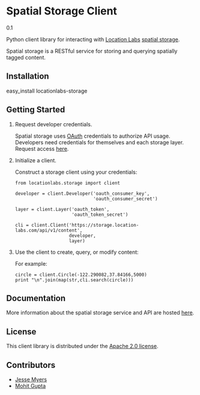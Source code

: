 # Spatial Storage Client

0.1

Python client library for interacting with [Location Labs][1] [spatial storage][2].

[1]: http://location-labs.com
[2]: http://storage.location-labs.com

Spatial storage is a RESTful service for storing and querying spatially
tagged content.


## Installation

easy_install locationlabs-storage


## Getting Started

1.  Request developer credentials.

    Spatial storage uses [OAuth][3] credentials to authorize API usage. Developers
    need credentials for themselves and each storage layer. Request access [here][4].

[3]: http://oauth.net
[4]: http://storage.location-labs.com/support

2.  Initialize a client.

    Construct a storage client using your credentials:

        from locationlabs.storage import client

        developer = client.Developer('oauth_consumer_key',
                                     'oauth_consumer_secret')

        layer = client.Layer('oauth_token',
                             'oauth_token_secret')

        cli = client.Client('https://storage.location-labs.com/api/v1/content',
                            developer,
                            layer)

1.  Use the client to create, query, or modify content:

    For example:

        circle = client.Circle(-122.290082,37.84166,5000)
        print "\n".join(map(str,cli.search(circle)))


## Documentation

More information about the spatial storage service and API are hosted [here][5].

[5]: http://storage.location-labs.com/docs

## License

This client library is distributed under the [Apache 2.0 license][6].

[6]: http://www.apache.org/licenses/LICENSE-2.0.html

## Contributors

- [Jesse Myers](https://github.com/jessemyers)
- [Mohit Gupta](https://github.com/m0hit)


